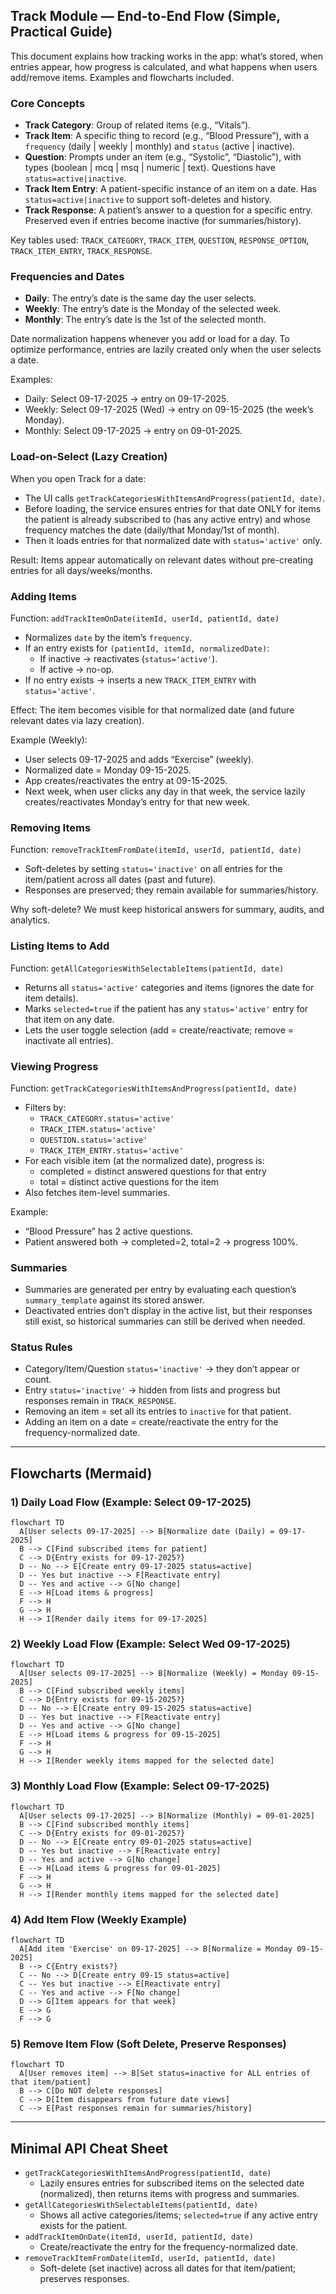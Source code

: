 ## Track Module — End-to-End Flow (Simple, Practical Guide)

This document explains how tracking works in the app: what’s stored, when entries appear, how progress is calculated, and what happens when users add/remove items. Examples and flowcharts included.

### Core Concepts

- **Track Category**: Group of related items (e.g., “Vitals”).
- **Track Item**: A specific thing to record (e.g., “Blood Pressure”), with a `frequency` (daily | weekly | monthly) and `status` (active | inactive).
- **Question**: Prompts under an item (e.g., “Systolic”, “Diastolic”), with types (boolean | mcq | msq | numeric | text). Questions have `status=active|inactive`.
- **Track Item Entry**: A patient-specific instance of an item on a date. Has `status=active|inactive` to support soft-deletes and history.
- **Track Response**: A patient’s answer to a question for a specific entry. Preserved even if entries become inactive (for summaries/history).

Key tables used: `TRACK_CATEGORY`, `TRACK_ITEM`, `QUESTION`, `RESPONSE_OPTION`, `TRACK_ITEM_ENTRY`, `TRACK_RESPONSE`.

### Frequencies and Dates

- **Daily**: The entry’s date is the same day the user selects.
- **Weekly**: The entry’s date is the Monday of the selected week.
- **Monthly**: The entry’s date is the 1st of the selected month.

Date normalization happens whenever you add or load for a day. To optimize performance, entries are lazily created only when the user selects a date.

Examples:
- Daily: Select 09-17-2025 → entry on 09-17-2025.
- Weekly: Select 09-17-2025 (Wed) → entry on 09-15-2025 (the week’s Monday).
- Monthly: Select 09-17-2025 → entry on 09-01-2025.

### Load-on-Select (Lazy Creation)

When you open Track for a date:
- The UI calls `getTrackCategoriesWithItemsAndProgress(patientId, date)`.
- Before loading, the service ensures entries for that date ONLY for items the patient is already subscribed to (has any active entry) and whose frequency matches the date (daily/that Monday/1st of month).
- Then it loads entries for that normalized date with `status='active'` only.

Result: Items appear automatically on relevant dates without pre-creating entries for all days/weeks/months.

### Adding Items

Function: `addTrackItemOnDate(itemId, userId, patientId, date)`

- Normalizes `date` by the item’s `frequency`.
- If an entry exists for `(patientId, itemId, normalizedDate)`:
  - If inactive → reactivates (`status='active'`).
  - If active → no-op.
- If no entry exists → inserts a new `TRACK_ITEM_ENTRY` with `status='active'`.

Effect: The item becomes visible for that normalized date (and future relevant dates via lazy creation).

Example (Weekly):
- User selects 09-17-2025 and adds “Exercise” (weekly).
- Normalized date = Monday 09-15-2025.
- App creates/reactivates the entry at 09-15-2025.
- Next week, when user clicks any day in that week, the service lazily creates/reactivates Monday’s entry for that new week.

### Removing Items

Function: `removeTrackItemFromDate(itemId, userId, patientId, date)`

- Soft-deletes by setting `status='inactive'` on all entries for the item/patient across all dates (past and future).
- Responses are preserved; they remain available for summaries/history.

Why soft-delete? We must keep historical answers for summary, audits, and analytics.

### Listing Items to Add

Function: `getAllCategoriesWithSelectableItems(patientId, date)`

- Returns all `status='active'` categories and items (ignores the date for item details).
- Marks `selected=true` if the patient has any `status='active'` entry for that item on any date.
- Lets the user toggle selection (add = create/reactivate; remove = inactivate all entries).

### Viewing Progress

Function: `getTrackCategoriesWithItemsAndProgress(patientId, date)`

- Filters by:
  - `TRACK_CATEGORY.status='active'`
  - `TRACK_ITEM.status='active'`
  - `QUESTION.status='active'`
  - `TRACK_ITEM_ENTRY.status='active'`
- For each visible item (at the normalized date), progress is:
  - completed = distinct answered questions for that entry
  - total = distinct active questions for the item
- Also fetches item-level summaries.

Example:
- “Blood Pressure” has 2 active questions.
- Patient answered both → completed=2, total=2 → progress 100%.

### Summaries

- Summaries are generated per entry by evaluating each question’s `summary_template` against its stored answer.
- Deactivated entries don’t display in the active list, but their responses still exist, so historical summaries can still be derived when needed.

### Status Rules

- Category/Item/Question `status='inactive'` → they don’t appear or count.
- Entry `status='inactive'` → hidden from lists and progress but responses remain in `TRACK_RESPONSE`.
- Removing an item = set all its entries to `inactive` for that patient.
- Adding an item on a date = create/reactivate the entry for the frequency-normalized date.

---

## Flowcharts (Mermaid)

### 1) Daily Load Flow (Example: Select 09-17-2025)

```mermaid
flowchart TD
  A[User selects 09-17-2025] --> B[Normalize date (Daily) = 09-17-2025]
  B --> C[Find subscribed items for patient]
  C --> D{Entry exists for 09-17-2025?}
  D -- No --> E[Create entry 09-17-2025 status=active]
  D -- Yes but inactive --> F[Reactivate entry]
  D -- Yes and active --> G[No change]
  E --> H[Load items & progress]
  F --> H
  G --> H
  H --> I[Render daily items for 09-17-2025]
```

### 2) Weekly Load Flow (Example: Select Wed 09-17-2025)

```mermaid
flowchart TD
  A[User selects 09-17-2025] --> B[Normalize (Weekly) = Monday 09-15-2025]
  B --> C[Find subscribed weekly items]
  C --> D{Entry exists for 09-15-2025?}
  D -- No --> E[Create entry 09-15-2025 status=active]
  D -- Yes but inactive --> F[Reactivate entry]
  D -- Yes and active --> G[No change]
  E --> H[Load items & progress for 09-15-2025]
  F --> H
  G --> H
  H --> I[Render weekly items mapped for the selected date]
```

### 3) Monthly Load Flow (Example: Select 09-17-2025)

```mermaid
flowchart TD
  A[User selects 09-17-2025] --> B[Normalize (Monthly) = 09-01-2025]
  B --> C[Find subscribed monthly items]
  C --> D{Entry exists for 09-01-2025?}
  D -- No --> E[Create entry 09-01-2025 status=active]
  D -- Yes but inactive --> F[Reactivate entry]
  D -- Yes and active --> G[No change]
  E --> H[Load items & progress for 09-01-2025]
  F --> H
  G --> H
  H --> I[Render monthly items mapped for the selected date]
```

### 4) Add Item Flow (Weekly Example)

```mermaid
flowchart TD
  A[Add item 'Exercise' on 09-17-2025] --> B[Normalize = Monday 09-15-2025]
  B --> C{Entry exists?}
  C -- No --> D[Create entry 09-15 status=active]
  C -- Yes but inactive --> E[Reactivate entry]
  C -- Yes and active --> F[No change]
  D --> G[Item appears for that week]
  E --> G
  F --> G
```

### 5) Remove Item Flow (Soft Delete, Preserve Responses)

```mermaid
flowchart TD
  A[User removes item] --> B[Set status=inactive for ALL entries of that item/patient]
  B --> C[Do NOT delete responses]
  C --> D[Item disappears from future date views]
  C --> E[Past responses remain for summaries/history]
```

---

## Minimal API Cheat Sheet

- `getTrackCategoriesWithItemsAndProgress(patientId, date)`
  - Lazily ensures entries for subscribed items on the selected date (normalized), then returns items with progress and summaries.
- `getAllCategoriesWithSelectableItems(patientId, date)`
  - Shows all active categories/items; `selected=true` if any active entry exists for the patient.
- `addTrackItemOnDate(itemId, userId, patientId, date)`
  - Create/reactivate the entry for the frequency-normalized date.
- `removeTrackItemFromDate(itemId, userId, patientId, date)`
  - Soft-delete (set inactive) across all dates for that item/patient; preserves responses.
